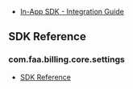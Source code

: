 - [In-App SDK - Integration Guide](integration_guide.md)

## SDK Reference

### com.faa.billing.core.settings

- [SDK Reference](SDK_Reference/com.faa.billing.core.settings/index.md)
